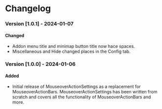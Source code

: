 # **Changelog**

### Version [1.0.1] - 2024-01-07
#### Changed 
* Addon menu title and minimap button title now hace spaces.
* Miscellaneous and Hide changed places in the Config tab.

### Version [1.0.0] - 2024-01-06
#### Added 
* Initial release of MouseoverActionSettings as a replacement for MouseoverActionBars. MouseoverActionSettings has been written from scratch and covers all the functionality of MouseoverActionBars and more.
